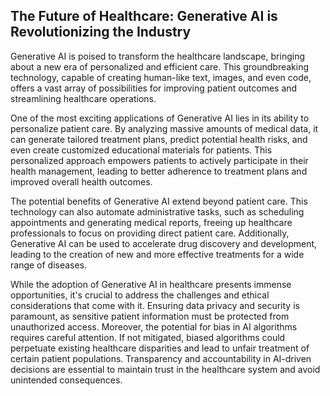 ## The Future of Healthcare: Generative AI is Revolutionizing the Industry

Generative AI is poised to transform the healthcare landscape, bringing about a new era of personalized and efficient care. This groundbreaking technology, capable of creating human-like text, images, and even code, offers a vast array of possibilities for improving patient outcomes and streamlining healthcare operations. 

One of the most exciting applications of Generative AI lies in its ability to personalize patient care. By analyzing massive amounts of medical data, it can generate tailored treatment plans, predict potential health risks, and even create customized educational materials for patients. This personalized approach empowers patients to actively participate in their health management, leading to better adherence to treatment plans and improved overall health outcomes.

The potential benefits of Generative AI extend beyond patient care. This technology can also automate administrative tasks, such as scheduling appointments and generating medical reports, freeing up healthcare professionals to focus on providing direct patient care. Additionally, Generative AI can be used to accelerate drug discovery and development, leading to the creation of new and more effective treatments for a wide range of diseases.

While the adoption of Generative AI in healthcare presents immense opportunities, it's crucial to address the challenges and ethical considerations that come with it. Ensuring data privacy and security is paramount, as sensitive patient information must be protected from unauthorized access. Moreover, the potential for bias in AI algorithms requires careful attention. If not mitigated, biased algorithms could perpetuate existing healthcare disparities and lead to unfair treatment of certain patient populations.  Transparency and accountability in AI-driven decisions are essential to maintain trust in the healthcare system and avoid unintended consequences.